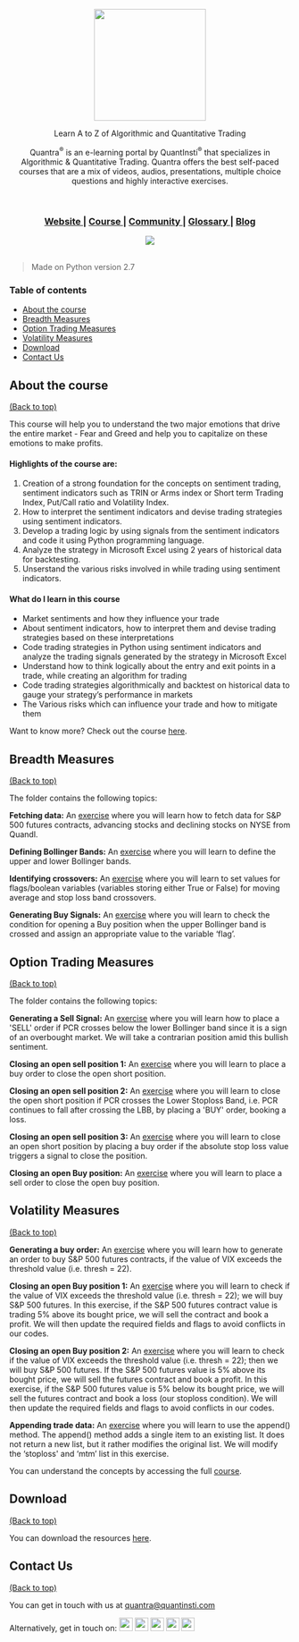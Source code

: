 <p align="center">
  <img align="center" width="200" src="https://quantra.quantinsti.com/images/img_logo.svg">
</p>
<p align="center">Learn A to Z of Algorithmic and Quantitative Trading</p>
<p align="center">Quantra<sup>&reg;</sup> is an e-learning portal by QuantInsti<sup>&reg;</sup> that specializes in Algorithmic &amp; Quantitative Trading. Quantra offers the best self-paced courses that are a mix of videos, audios, presentations, multiple choice questions and highly interactive exercises.</p>

<br>

<div align="center">
  <h3>
    <a href="https://quantra.quantinsti.com/">
      Website
    </a>
    <span> | </span>
    <a href="https://quantra.quantinsti.com/course/trading-using-options-sentiment-indicators">
      Course
    </a>
       <span> | </span>
    <a href="https://quantra.quantinsti.com/community">
      Community
    </a>
    <span> | </span>
    <a href="https://quantra.quantinsti.com/glossary">
      Glossary
    </a>
    <span> | </span>
    <a href="https://www.quantinsti.com/blog/">
      Blog
    </a>
  </h3>
</div>
<div align="center">
  <img align="center" src="https://user-images.githubusercontent.com/16116886/41084441-d6b2d30c-6a51-11e8-8b5e-24cd923592c1.png">
</div>

<br/>

> Made on Python version 2.7

### Table of contents
 -   [About the course](#about-the-course)
 -   [Breadth Measures](#breadth-measures)
 -   [Option Trading Measures](#option-trading-measures)
 -   [Volatility Measures](#volatility-measures)
 -   [Download](#download)
 -   [Contact Us](#contact-us)

## About the course
[(Back to top)](#table-of-contents)

This course will help you to understand the two major emotions that drive the entire market - Fear and Greed and help you to  capitalize on these emotions to make profits.

#### Highlights of the course are:

1.  Creation of a strong foundation for the concepts on sentiment trading, sentiment indicators such as TRIN or Arms index or Short term Trading Index, Put/Call ratio and Volatility Index.
2.  How to interpret the sentiment indicators and devise trading strategies using sentiment indicators.
3.  Develop a trading logic by using signals from the sentiment indicators and code it using Python programming language.
4.  Analyze the strategy in Microsoft Excel using 2 years of historical data for backtesting.
5.  Unserstand the various risks involved in while trading using sentiment indicators.

#### What do I learn in this course
-   Market sentiments and how they influence your trade
-   About sentiment indicators, how to interpret them and devise trading strategies based on these interpretations
-   Code trading strategies in Python using sentiment indicators and analyze the trading signals generated by the strategy in Microsoft Excel
-   Understand how to think logically about the entry and exit points in a trade, while creating an algorithm for trading
-   Code trading strategies algorithmically and backtest on historical data to gauge your strategy’s performance in markets
-   The Various risks which can influence your trade and how to mitigate them

Want to know more? Check out the course [here](https://quantra.quantinsti.com/course/trading-using-options-sentiment-indicators).

## Breadth Measures
[(Back to top)](#table-of-contents)

The folder contains the following topics:

**Fetching data:**
An [exercise](https://quantra.quantinsti.com/startCourseDetails?cid=39&section_no=2&unit_no=11) where you will learn how to fetch data for S&amp;P 500 futures contracts, advancing stocks and declining stocks on NYSE from Quandl.

**Defining Bollinger Bands:**
An [exercise](https://quantra.quantinsti.com/startCourseDetails?cid=39&section_no=2&unit_no=12) where you will learn to define the upper and lower Bollinger bands.

**Identifying crossovers:**
An [exercise](https://quantra.quantinsti.com/startCourseDetails?cid=39&section_no=2&unit_no=13) where you will learn to set values for flags/boolean variables (variables storing either True or False) for moving average and stop loss band crossovers.

**Generating Buy Signals:**
An [exercise](https://quantra.quantinsti.com/startCourseDetails?cid=39&section_no=2&unit_no=14) where you will learn to check the condition for opening a Buy position when the upper Bollinger band is crossed and assign an appropriate value to the variable ‘flag’.


## Option Trading Measures
[(Back to top)](#table-of-contents)

The folder contains the following topics:

**Generating a Sell Signal:**
An [exercise](https://quantra.quantinsti.com/startCourseDetails?cid=39&section_no=3&unit_no=13) where you will learn how to place a 'SELL' order if PCR crosses below the lower Bollinger band since it is a sign of an overbought market. We will take a contrarian position amid this bullish sentiment.

**Closing an open sell position 1:**
An [exercise](https://quantra.quantinsti.com/startCourseDetails?cid=39&section_no=3&unit_no=14) where you will learn to place a buy order to close the open short position.

**Closing an open sell position 2:**
An [exercise](https://quantra.quantinsti.com/startCourseDetails?cid=39&section_no=3&unit_no=15) where you will learn to close the open short position if PCR crosses the Lower Stoploss Band, i.e. PCR continues to fall after crossing the LBB, by placing a 'BUY' order, booking a loss.

**Closing an open sell position 3:**
An [exercise](https://quantra.quantinsti.com/startCourseDetails?cid=39&section_no=3&unit_no=16) where you will learn to close an open short position by placing a buy order if the absolute stop loss value triggers a signal to close the position.

**Closing an open Buy position:**
An [exercise](https://quantra.quantinsti.com/startCourseDetails?cid=39&section_no=3&unit_no=17) where you will learn to place a sell order to close the open buy position.


## Volatility Measures
[(Back to top)](#table-of-contents)


**Generating a buy order:**
An [exercise](https://quantra.quantinsti.com/startCourseDetails?cid=39&section_no=4&unit_no=11) where you will learn how to generate an order to buy S&amp;P 500 futures contracts, if the value of VIX exceeds the threshold value (i.e. thresh = 22).

**Closing an open Buy position 1:**
An [exercise](https://quantra.quantinsti.com/startCourseDetails?cid=39&section_no=4&unit_no=12) where you will learn to check if the value of VIX exceeds the threshold value (i.e. thresh = 22); we will buy S&amp;P 500 futures. In this exercise, if the S&amp;P 500 futures contract value is trading 5% above its bought price, we will sell the contract and book a profit. We will then update the required fields and flags to avoid conflicts in our codes.

**Closing an open Buy position 2:**
An [exercise](https://quantra.quantinsti.com/startCourseDetails?cid=39&section_no=4&unit_no=13) where you will learn to check if the value of VIX exceeds the threshold value (i.e. thresh = 22); then we will buy S&amp;P 500 futures. If the S&amp;P 500 futures value is 5% above its bought price, we will sell the futures contract and book a profit. In this exercise, if the S&amp;P 500 futures value is 5% below its bought price, we will sell the futures contract and book a loss (our stoploss condition). We will then update the required fields and flags to avoid conflicts in our codes.

**Appending trade data:**
An [exercise](https://quantra.quantinsti.com/startCourseDetails?cid=39&section_no=4&unit_no=14) where you will learn to use the append() method. The append() method adds a single item to an existing list. It does not return a new list, but it rather modifies the original list. We will modify the ‘stoploss' and ‘mtm’ list in this exercise.

You can understand the concepts by accessing the full [course](https://quantra.quantinsti.com/course/trading-using-options-sentiment-indicators).

## Download
[(Back to top)](#table-of-contents)

You can download the resources [here](https://quantra.quantinsti.com/startCourseDetails?cid=39&section_no=6&unit_no=3).


## Contact Us
[(Back to top)](#table-of-contents)

You can get in touch with us at [quantra@quantinsti.com](mailto:quantra@quantinsti.com)

<span>Alternatively, get in touch on: </span> <a href="https://www.facebook.com/quantinsti"><img width="24" src="https://user-images.githubusercontent.com/16116886/40958262-42153650-68b6-11e8-860e-d79237a89247.png"/></a>	<a href="https://twitter.com/quantinsti/"><img width="24" src="https://user-images.githubusercontent.com/16116886/40958261-41ee1d0e-68b6-11e8-8d65-c07c52758aee.png"/></a>	<a href="https://www.linkedin.com/company/quantinsti"><img width="24" src="https://user-images.githubusercontent.com/16116886/40958260-41c596a4-68b6-11e8-9bef-1420ea381b26.png"/></a>	<a href="https://plus.google.com/110772715968756646442/"><img width="24" src="https://user-images.githubusercontent.com/16116886/40958259-419ddd1c-68b6-11e8-94eb-306ff4f6d104.png"/></a>	<a href="https://www.youtube.com/user/quantinsti"><img width="24" src="https://user-images.githubusercontent.com/16116886/40958257-415647ea-68b6-11e8-892d-8a1425e79e58.png"/></a>
